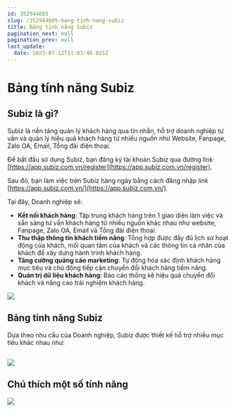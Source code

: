 ```yaml
---
id: 352944605
slug: /352944605-bang-tinh-nang-subiz
title: Bảng tính năng Subiz
pagination_next: null
pagination_prev: null
last_update:
  date: 2023-07-12T11:03:46.021Z
---
```


# Bảng tính năng Subiz

## Subiz là gì?


Subiz là nền tảng quản lý khách hàng qua tin nhắn, hỗ trợ doanh nghiệp tư vấn và quản lý hiệu quả khách hàng từ nhiều nguồn như Website, Fanpage, Zalo OA, Email, Tổng đài điện thoại.



Để bắt đầu sử dụng Subiz, bạn đăng ký tài khoản Subiz qua đường link [https://app.subiz.com.vn/register](https://app.subiz.com.vn/register).



Sau đó, bạn làm việc trên Subiz hàng ngày bằng cách đăng nhập link [https://app.subiz.com.vn/](https://app.subiz.com.vn/).



Tại đây, Doanh nghiệp sẽ:

- **Kết nối khách hàng**: Tập trung khách hàng trên 1 giao diện làm việc và sẵn sàng tư vấn khách hàng từ nhiều nguồn khác nhau như website, Fanpage, Zalo OA, Email và Tổng đài điện thoại.
- **Thu thập thông tin khách tiềm năng**: Tổng hợp được đầy đủ lịch sử hoạt động của khách, mối quan tâm của khách và các thông tin cá nhân của khách để xây dựng hành trình khách hàng.
- **Tăng cường quảng cáo marketing**: Tự động hóa xác định khách hàng mục tiêu và chủ động tiếp cận chuyển đổi khách hàng tiềm năng.
- **Quản trị dữ liệu khách hàng**: Báo cáo thống kê hiệu quả chuyển đổi khách và nâng cao trải nghiệm khách hàng.










![](https://vcdn.subiz-cdn.com/file/firsfrpnsjosuitdnaqz_acpxkgumifuoofoosble)



## Bảng tính năng Subiz




Dựa theo nhu cầu của Doanh nghiệp, Subiz được thiết kế hỗ trợ nhiều mục tiêu khác nhau như: 
## 





![](https://vcdn.subiz-cdn.com/file/firsfrxdgapytrznykzy_acpxkgumifuoofoosble)

## Chú thích một số tính năng





![](https://vcdn.subiz-cdn.com/file/firsfrpoagthspfyjalm_acpxkgumifuoofoosble)